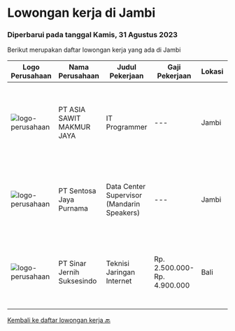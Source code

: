 
  # Lowongan kerja di Jambi

  ### Diperbarui pada tanggal Kamis, 31 Agustus 2023

  Berikut merupakan daftar lowongan kerja yang ada di Jambi

  |Logo Perusahaan | Nama Perusahaan | Judul Pekerjaan | Gaji Pekerjaan | Lokasi | Deskripsi | Tanggal diunggah | Pranala |
  | -------------- | --------------- | --------------- | --------- | --------- | -------------- | ------- | ----------- |
  |![logo-perusahaan](https://image-service-cdn.seek.com.au/8c9ad8ac1a3555ef79e89c100defac119719c63a/ee4dce1061f3f616224767ad58cb2fc751b8d2dc)|PT ASIA SAWIT MAKMUR JAYA|IT Programmer|---|Jambi|IT ProgrammerSyarat &amp; Ketentuan :- Pendidikan Min. S1 Teknik Informatika / Sistem Informasi- Memahami dan Menguasai dasar Bahasa Pemrograman-...|Sabtu, 26 Agustus 2023|https://www.jobstreet.co.id/id/job/it-programmer-4449210?token=0~2af1d4c5-758e-48f2-98d2-3dd659d1ac80&sectionRank=1&jobId=jobstreet-id-job-4449210|
|![logo-perusahaan](https://image-service-cdn.seek.com.au/09afbbb4d42b7dca0e942244e0c5371c799fa925/ee4dce1061f3f616224767ad58cb2fc751b8d2dc)|PT Sentosa Jaya Purnama|Data Center Supervisor (Mandarin Speakers)|---|Jambi|Kualifikasi: Minimal Pendidikan D3 jurusan IT/Komputer atau yang setara Pengalaman 1 tahun sebagai supervisor/koordinator/ pengawas project instalasi...|Jumat, 18 Agustus 2023|https://www.jobstreet.co.id/id/job/data-center-supervisor-mandarin-speakers-4441012?token=0~2af1d4c5-758e-48f2-98d2-3dd659d1ac80&sectionRank=2&jobId=jobstreet-id-job-4441012|
|![logo-perusahaan](https://image-service-cdn.seek.com.au/362b37cd46defd1baf2fa3874f4c9b12bf88b326/ee4dce1061f3f616224767ad58cb2fc751b8d2dc)|PT Sinar Jernih Suksesindo|Teknisi Jaringan Internet|Rp. 2.500.000-Rp. 4.900.000|Bali|Teknisi Aktivasi Fiber OptikKualifikasi : Pendidikan Minimal SMK, Jurusan Teknik telekomunikasi Dapat menggunakan Alat Ukur (Ampere Metter) &amp;...|Kamis, 10 Agustus 2023|https://www.jobstreet.co.id/id/job/teknisi-jaringan-internet-4433928?token=0~2af1d4c5-758e-48f2-98d2-3dd659d1ac80&sectionRank=3&jobId=jobstreet-id-job-4433928|


  [Kembali ke daftar lowongan kerja 🔙](../README.md#daftar-lowongan-kerja)
  